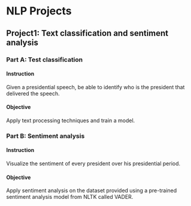 # NLP Projects

## Project1: Text classification and sentiment analysis

### Part A: Test classification

#### Instruction
Given a presidential speech, be able to identify who is the president that delivered the speech.

#### Objective
Apply text processing techniques and train a model.

### Part B: Sentiment analysis

#### Instruction
Visualize the sentiment of every president over his presidential period.

#### Objective
Apply sentiment analysis on the dataset provided using a pre-trained sentiment analysis model from NLTK called VADER.
